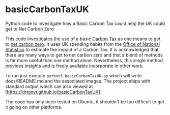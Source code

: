 # basicCarbonTaxUK
Python code to investigate how a Basic Carbon Tax could help the UK could get to Net Carbon Zero

This code investigates the use of a basic [Carbon Tax](https://en.wikipedia.org/wiki/Carbon_tax) as one means to get to [net carbon zero](https://en.wikipedia.org/wiki/Carbon_neutrality).  It uses UK spending habits from the [Office of National Statistics](https://www.ons.gov.uk/peoplepopulationandcommunity/personalandhouseholdfinances/expenditure/datasets/detailedhouseholdexpenditurebydisposableincomedecilegroupuktable31) to estimate the impact of a Carbon Tax.   It is acknowledged that there are many ways to get to net carbon zero and that a blend of methods is far more useful than one method alone.  Nevertheless, this single method provides insights and is freely available incorporate in other work.

To run just execute `python3 basicCarbonTaxUK.py` which will write docs/README.md and the associated images.  The project ships with standard output which can also viewed at [https://drtonyr.github.io/basicCarbonTaxUK]

The code has only been tested on Ubuntu, it shouldn't be too difficult to get it going on other platforms.
